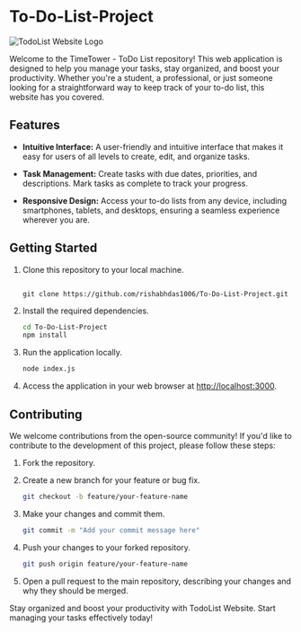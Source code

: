 # To-Do-List-Project

![TodoList Website Logo](icon.png)

Welcome to the TimeTower - ToDo List repository! This web application is designed to help you manage your tasks, stay organized, and boost your productivity. Whether you're a student, a professional, or just someone looking for a straightforward way to keep track of your to-do list, this website has you covered.

## Features

- **Intuitive Interface:** A user-friendly and intuitive interface that makes it easy for users of all levels to create, edit, and organize tasks.

- **Task Management:** Create tasks with due dates, priorities, and descriptions. Mark tasks as complete to track your progress.

- **Responsive Design:** Access your to-do lists from any device, including smartphones, tablets, and desktops, ensuring a seamless experience wherever you are.

## Getting Started

1. Clone this repository to your local machine.
   ```bash![icon](https://github.com/rishabhdas1006/To-Do-List-Project.git)

   git clone https://github.com/rishabhdas1006/To-Do-List-Project.git
   ```

2. Install the required dependencies.
   ```bash
   cd To-Do-List-Project
   npm install
   ```

3. Run the application locally.
   ```bash
   node index.js
   ```

4. Access the application in your web browser at [http://localhost:3000](http://localhost:3000).

## Contributing

We welcome contributions from the open-source community! If you'd like to contribute to the development of this project, please follow these steps:

1. Fork the repository.

2. Create a new branch for your feature or bug fix.
   ```bash
   git checkout -b feature/your-feature-name
   ```

3. Make your changes and commit them.
   ```bash
   git commit -m "Add your commit message here"
   ```

4. Push your changes to your forked repository.
   ```bash
   git push origin feature/your-feature-name
   ```

5. Open a pull request to the main repository, describing your changes and why they should be merged.

Stay organized and boost your productivity with TodoList Website. Start managing your tasks effectively today!
